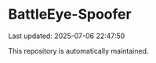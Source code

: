 # BattleEye-Spoofer

Last updated: 2025-07-06 22:47:50

This repository is automatically maintained.
